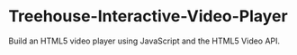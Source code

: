 # Treehouse-Interactive-Video-Player
Build an HTML5 video player using JavaScript and the HTML5 Video API. 
